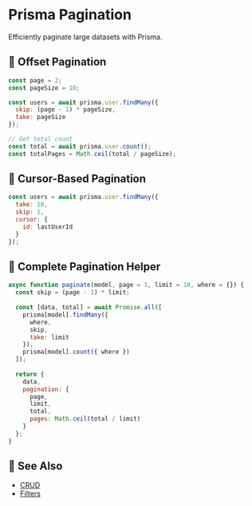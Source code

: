 # Prisma Pagination

Efficiently paginate large datasets with Prisma.

## 🔹 Offset Pagination

```js
const page = 2;
const pageSize = 10;

const users = await prisma.user.findMany({
  skip: (page - 1) * pageSize,
  take: pageSize
});

// Get total count
const total = await prisma.user.count();
const totalPages = Math.ceil(total / pageSize);
```

## 🔹 Cursor-Based Pagination

```js
const users = await prisma.user.findMany({
  take: 10,
  skip: 1,
  cursor: {
    id: lastUserId
  }
});
```

## 🔹 Complete Pagination Helper

```js
async function paginate(model, page = 1, limit = 10, where = {}) {
  const skip = (page - 1) * limit;
  
  const [data, total] = await Promise.all([
    prisma[model].findMany({
      where,
      skip,
      take: limit
    }),
    prisma[model].count({ where })
  ]);
  
  return {
    data,
    pagination: {
      page,
      limit,
      total,
      pages: Math.ceil(total / limit)
    }
  };
}
```

## 🔗 See Also

- [CRUD](./crud.md)
- [Filters](./filters.md)
